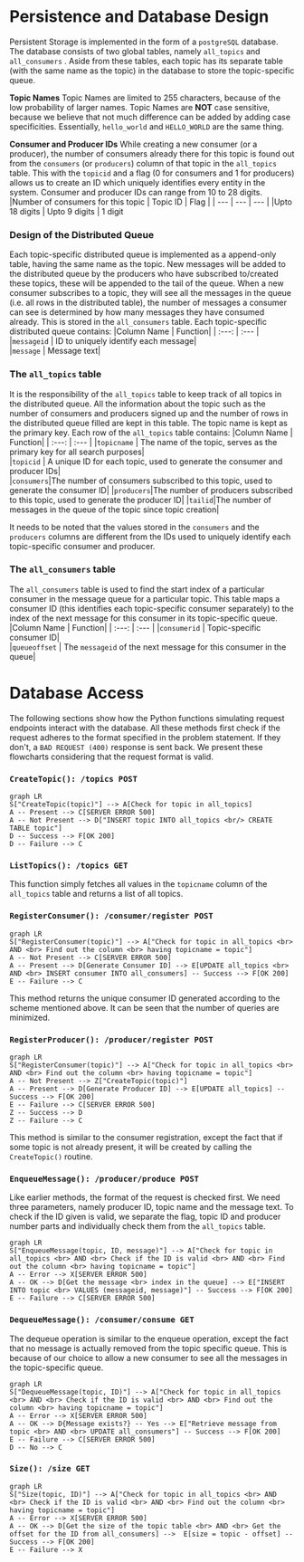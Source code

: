 ﻿# Persistence and Database Design
Persistent Storage is implemented in the form of a `postgreSQL` database. The database consists of two global tables, namely `all_topics` and `all_consumers` . Aside from these tables, each topic has its separate table (with the same name as the topic) in the database to store the topic-specific queue. 

**Topic Names**
Topic Names are limited to 255 characters, because of the low probability of larger names. 
Topic Names are **NOT** case sensitive, because we believe that not much difference can be added by adding case specificities. Essentially, `hello_world` and `HELLO_WORLD` are the same thing.

**Consumer and Producer IDs**
While creating a new consumer (or a producer), the number of consumers already there for this topic is found out from the `consumers` (or `producers`) column of that topic in the `all_topics` table. This with the `topicid` and a flag (0 for consumers and 1 for producers) allows us to create an ID which uniquely identifies every entity in the system.  Consumer and producer IDs can range from 10 to 28 digits.
|Number of consumers for this topic | Topic ID | Flag |
| --- | --- | --- |
|Upto 18 digits | Upto 9 digits | 1 digit 


### Design of the Distributed Queue
Each topic-specific distributed queue is implemented as a append-only table, having the same name as the topic. New messages will be added to the distributed queue by the producers who have subscribed to/created these topics, these will be appended to the tail of the queue. 
When a new consumer subscribes to a topic, they will see all the messages in the queue (i.e. all rows in the distributed table), the number of messages a consumer can see is determined by how many messages they have consumed already. This is stored in the `all_consumers` table. Each topic-specific distributed queue contains:
|Column Name | Function|
| :---: | :--- |
|`messageid` | ID to uniquely identify each message|   
|`message` | Message text|   

### The `all_topics` table
It is the responsibility of the `all_topics` table to keep track of all topics in the distributed queue. All the information about the topic such as the number of consumers and producers signed up and the number of rows in the distributed queue filled are kept in this table. The topic name is kept as the primary key. Each row of the `all_topics` table contains:
|Column Name | Function|
| :---: | :--- |
|`topicname` | The name of the topic, serves as the primary key for all search purposes|   
|`topicid` | A unique ID for each topic, used to generate the consumer and producer IDs|      
|`consumers`|The number of consumers subscribed to this topic, used to generate the consumer ID|
|`producers`|The number of producers subscribed to this topic, used to generate the producer ID|
|`tailid`|The number of messages in the queue of the topic since topic creation|

It needs to be noted that the values stored in the `consumers` and the `producers` columns are different from the IDs used to uniquely identify each topic-specific consumer and producer.

### The `all_consumers` table
The `all_consumers` table is used to find the start index of a particular consumer in the message queue for a particular topic. This table maps a consumer ID (this identifies each topic-specific consumer separately) to the index of the next message for this consumer in its topic-specific queue.
|Column Name | Function|
| :---: | :--- |
|`consumerid` | Topic-specific consumer ID|   
|`queueoffset` | The `messageid` of the next message for this consumer in the queue|   


# Database Access
The following sections show how the Python functions simulating request endpoints interact with the database. All these methods first check if the request adheres to the format specified in the problem statement. If they don't, a `BAD REQUEST (400)` response is sent back. We present these flowcharts considering that the request format is valid. 

### `CreateTopic(): /topics POST`

```mermaid
graph LR
S["CreateTopic(topic)"] --> A[Check for topic in all_topics]
A -- Present --> C[SERVER ERROR 500]
A -- Not Present --> D["INSERT topic INTO all_topics <br/> CREATE TABLE topic"]
D -- Success --> F[OK 200]
D -- Failure --> C

```
### `ListTopics(): /topics GET`
This function simply fetches all values in the `topicname` column of the `all_topics` table and returns a list of all topics.

### `RegisterConsumer(): /consumer/register POST`
```mermaid
graph LR
S["RegisterConsumer(topic)"] --> A["Check for topic in all_topics <br> AND <br> Find out the column <br> having topicname = topic"]
A -- Not Present --> C[SERVER ERROR 500]
A -- Present --> D[Generate Consumer ID] --> E[UPDATE all_topics <br> AND <br> INSERT consumer INTO all_consumers] -- Success --> F[OK 200]
E -- Failure --> C

```
This method returns the unique consumer ID generated according to the scheme mentioned above. It can be seen that the number of queries are minimized.

### `RegisterProducer(): /producer/register POST`
```mermaid
graph LR
S["RegisterConsumer(topic)"] --> A["Check for topic in all_topics <br> AND <br> Find out the column <br> having topicname = topic"]
A -- Not Present --> Z["CreateTopic(topic)"]
A -- Present --> D[Generate Producer ID] --> E[UPDATE all_topics] -- Success --> F[OK 200]
E -- Failure --> C[SERVER ERROR 500]
Z -- Success --> D
Z -- Failure --> C
```
This method is similar to the consumer registration, except the fact that if some topic is not already present, it will be created by calling the `CreateTopic()` routine.

### `EnqueueMessage(): /producer/produce POST`
Like earlier methods, the format of the request is checked first. We need three parameters, namely producer ID, topic name and the message text. 
To check if the ID given is valid, we separate the flag, topic ID and producer number parts and individually check them from the `all_topics` table.
```mermaid
graph LR
S["EnqueueMessage(topic, ID, message)"] --> A["Check for topic in all_topics <br> AND <br> Check if the ID is valid <br> AND <br> Find out the column <br> having topicname = topic"]
A -- Error --> X[SERVER ERROR 500]
A -- OK --> D[Get the message <br> index in the queue] --> E["INSERT INTO topic <br> VALUES (messageid, message)"] -- Success --> F[OK 200]
E -- Failure --> C[SERVER ERROR 500]

```
### `DequeueMessage(): /consumer/consume GET`
The dequeue operation is similar to the enqueue operation, except the fact that no message is actually removed from the topic specific queue. This is because of our choice to allow a new consumer to see all the messages in the topic-specific queue. 
 
```mermaid
graph LR
S["DequeueMessage(topic, ID)"] --> A["Check for topic in all_topics <br> AND <br> Check if the ID is valid <br> AND <br> Find out the column <br> having topicname = topic"]
A -- Error --> X[SERVER ERROR 500]
A -- OK --> D{Message exists?} -- Yes --> E["Retrieve message from topic <br> AND <br> UPDATE all_consumers"] -- Success --> F[OK 200]
E -- Failure --> C[SERVER ERROR 500]
D -- No --> C

```
### `Size(): /size GET`
```mermaid
graph LR
S["Size(topic, ID)"] --> A["Check for topic in all_topics <br> AND <br> Check if the ID is valid <br> AND <br> Find out the column <br> having topicname = topic"]
A -- Error --> X[SERVER ERROR 500]
A -- OK --> D[Get the size of the topic table <br> AND <br> Get the offset for the ID from all_consumers] -->  E[size = topic - offset] -- Success --> F[OK 200]
E -- Failure --> X
```


